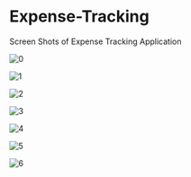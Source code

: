 ﻿# Expense-Tracking

Screen Shots of Expense Tracking Application 


![0](https://github.com/sanjana19991118/Expense-Tracking/assets/69705801/646cbc31-2bfa-4ae4-9191-bcb733cd4884)

![1](https://github.com/sanjana19991118/Expense-Tracking/assets/69705801/5b3ce46f-8843-4eaa-8c36-067e84c9751a)

![2](https://github.com/sanjana19991118/Expense-Tracking/assets/69705801/ebb4d654-e783-4e83-b7a6-3a3fb4985187)

![3](https://github.com/sanjana19991118/Expense-Tracking/assets/69705801/8d120482-dbcf-48f7-b332-288d491f8d94)

![4](https://github.com/sanjana19991118/Expense-Tracking/assets/69705801/2ec70c67-168b-4c7f-9af9-20efedc92226)

![5](https://github.com/sanjana19991118/Expense-Tracking/assets/69705801/876f0a47-5fd8-4b4d-939d-34c829739acb)

![6](https://github.com/sanjana19991118/Expense-Tracking/assets/69705801/033102a9-93f4-443c-9413-270e376b827a)

